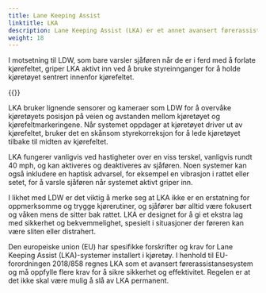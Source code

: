 ```yaml
---
title: Lane Keeping Assist
linktitle: LKA
description: Lane Keeping Assist (LKA) er et annet avansert førerassistentsystem (ADAS) som hjelper sjåfører å holde seg innenfor kjørefeltet mens de kjører.
weight: 18
---
```

<!-- markdownlint-disable MD033 -->
I motsetning til LDW, som bare varsler sjåføren når de er i ferd med å forlate kjørefeltet, griper LKA aktivt inn ved å bruke styreinnganger for å holde kjøretøyet sentrert innenfor kjørefeltet.

{{<evkxdisplayaddarticle />}}

LKA bruker lignende sensorer og kameraer som LDW for å overvåke kjøretøyets posisjon på veien og avstanden mellom kjøretøyet og kjørefeltmarkeringene. Når systemet oppdager at kjøretøyet driver ut av kjørefeltet, bruker det en skånsom styrekorreksjon for å lede kjøretøyet tilbake til midten av kjørefeltet.

LKA fungerer vanligvis ved hastigheter over en viss terskel, vanligvis rundt 40 mph, og kan aktiveres og deaktiveres av sjåføren. Noen systemer kan også inkludere en haptisk advarsel, for eksempel en vibrasjon i rattet eller setet, for å varsle sjåføren når systemet aktivt griper inn.

I likhet med LDW er det viktig å merke seg at LKA ikke er en erstatning for oppmerksomme og trygge kjørerutiner, og sjåfører bør alltid være fokusert og våken mens de sitter bak rattet. LKA er designet for å gi et ekstra lag med sikkerhet og bekvemmelighet, spesielt i situasjoner der føreren kan være sliten eller distrahert.

Den europeiske union (EU) har spesifikke forskrifter og krav for Lane Keeping Assist (LKA)-systemer installert i kjøretøy. I henhold til EU-forordningen 2018/858 regnes LKA som et avansert førerassistansesystem og må oppfylle flere krav for å sikre sikkerhet og effektivitet. Regelen er at det ikke skal være mulig å slå av LKA permanent.
